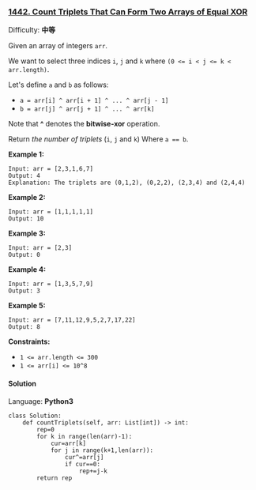 ### [1442\. Count Triplets That Can Form Two Arrays of Equal XOR](https://leetcode-cn.com/problems/count-triplets-that-can-form-two-arrays-of-equal-xor/)

Difficulty: **中等**


Given an array of integers `arr`.

We want to select three indices `i`, `j` and `k` where `(0 <= i < j <= k < arr.length)`.

Let's define `a` and `b` as follows:

*   `a = arr[i] ^ arr[i + 1] ^ ... ^ arr[j - 1]`
*   `b = arr[j] ^ arr[j + 1] ^ ... ^ arr[k]`

Note that **^** denotes the **bitwise-xor** operation.

Return _the number of triplets_ (`i`, `j` and `k`) Where `a == b`.

**Example 1:**

```
Input: arr = [2,3,1,6,7]
Output: 4
Explanation: The triplets are (0,1,2), (0,2,2), (2,3,4) and (2,4,4)
```

**Example 2:**

```
Input: arr = [1,1,1,1,1]
Output: 10
```

**Example 3:**

```
Input: arr = [2,3]
Output: 0
```

**Example 4:**

```
Input: arr = [1,3,5,7,9]
Output: 3
```

**Example 5:**

```
Input: arr = [7,11,12,9,5,2,7,17,22]
Output: 8
```

**Constraints:**

*   `1 <= arr.length <= 300`
*   `1 <= arr[i] <= 10^8`


#### Solution

Language: **Python3**

```python3
class Solution:
    def countTriplets(self, arr: List[int]) -> int:
        rep=0
        for k in range(len(arr)-1):
            cur=arr[k]
            for j in range(k+1,len(arr)):
                cur^=arr[j]
                if cur==0:
                    rep+=j-k
        return rep
```
